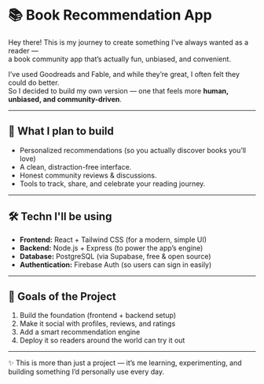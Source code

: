 # 📚 Book Recommendation App  

Hey there! This is my journey to create something I’ve always wanted as a reader —  
a book community app that’s actually fun, unbiased, and convenient.  

I’ve used Goodreads and Fable, and while they’re great, I often felt they could do better.  
So I decided to build my own version — one that feels more **human, unbiased, and community-driven**.  

---

## 🌟 What I plan to build 
- Personalized recommendations (so you actually discover books you’ll love)  
- A clean, distraction-free interface. 
- Honest community reviews & discussions.  
- Tools to track, share, and celebrate your reading journey. 

---

## 🛠 Techn I'll be using  
- **Frontend:** React + Tailwind CSS (for a modern, simple UI)  
- **Backend:** Node.js + Express (to power the app’s engine)  
- **Database:** PostgreSQL (via Supabase, free & open source)  
- **Authentication:** Firebase Auth (so users can sign in easily)  

---

## 🚀 Goals of the Project  
1. Build the foundation (frontend + backend setup)  
2. Make it social with profiles, reviews, and ratings  
3. Add a smart recommendation engine  
4. Deploy it so readers around the world can try it out  

---

✨ This is more than just a project — it’s me learning, experimenting, and building something I’d personally use every day.  




